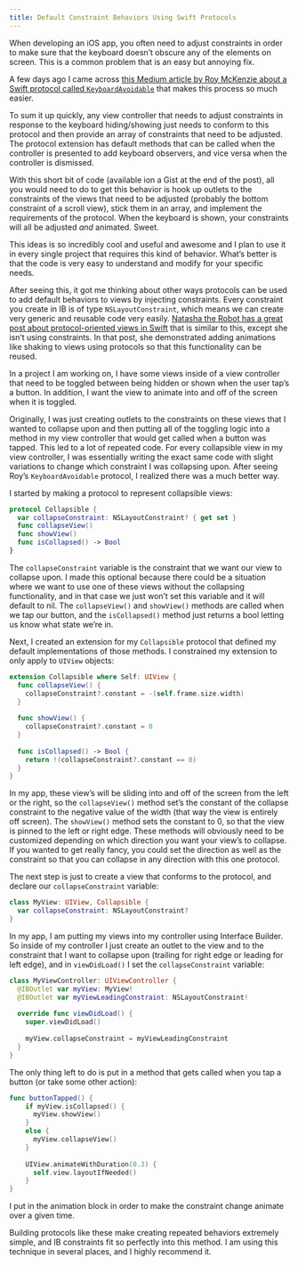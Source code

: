 ```yaml
---
title: Default Constraint Behaviors Using Swift Protocols
---
```


When developing an iOS app, you often need to adjust constraints in order to make sure that the keyboard doesn’t obscure any of the elements on screen. This is a common problem that is an easy but annoying fix.

A few days ago I came across [this Medium article by Roy McKenzie about a Swift protocol called `KeyboardAvoidable`](https://blog.propellerlabs.co/making-life-easier-with-a-keyboardavoidable-protocol-62c6689f603d#.xpxq1lk3w) that makes this process so much easier. 

To sum it up quickly, any view controller that needs to adjust constraints in response to the keyboard hiding/showing just needs to conform to this protocol and then provide an array of constraints that need to be adjusted. The protocol extension has default methods that can be called when the controller is presented to add keyboard observers, and vice versa when the controller is dismissed. 

With this short bit of code (available ion a Gist at the end of the post), all you would need to do to get this behavior is hook up outlets to the constraints of the views that need to be adjusted (probably the bottom constraint of a scroll view), stick them in an array, and implement the requirements of the protocol. When the keyboard is shown, your constraints will all be adjusted *and* animated. Sweet. 

This ideas is so incredibly cool and useful and awesome and I plan to use it in every single project that requires this kind of behavior. What’s better is that the code is very easy to understand and modify for your specific needs. 

After seeing this, it got me thinking about other ways protocols can be used to add default behaviors to views by injecting constraints. Every constraint you create in IB is of type `NSLayoutConstraint`, which means we can create very generic and reusable code very easily. [Natasha the Robot has a great post about protocol-oriented views in Swift](https://www.natashatherobot.com/protocol-oriented-views-in-swift/) that is similar to this, except she isn’t using constraints. In that post, she demonstrated adding animations like shaking to views using protocols so that this functionality can be reused. 

In a project I am working on, I have some views inside of a view controller that need to be toggled between being hidden or shown when the user tap’s a button. In addition, I want the view to animate into and off of the screen when it is toggled. 

Originally, I was just creating outlets to the constraints on these views that I wanted to collapse upon and then putting all of the toggling logic into a method in my view controller that would get called when a button was tapped. This led to a lot of repeated code. For every collapsible view in my view controller, I was essentially writing the exact same code with slight variations to change which constraint I was collapsing upon. After seeing Roy’s `KeyboardAvoidable` protocol, I realized there was a much better way.

I started by making a protocol to represent collapsible views:

```swift 
protocol Collapsible {
  var collapseConstraint: NSLayoutConstraint? { get set }
  func collapseView()
  func showView()
  func isCollapsed() -> Bool
}
```

The `collapseConstraint` variable is the constraint that we want our view to collapse upon. I made this optional because there could be a situation where we want to use one of these views without the collapsing functionality, and in that case we just won’t set this variable and it will default to nil. The `collapseView()` and `showView()` methods are called when we tap our button, and the `isCollapsed()` method just returns a bool letting us know what state we’re in. 

Next, I created an extension for my `Collapsible` protocol that defined my default implementations of those methods. I constrained my extension to only apply to `UIView` objects:

```swift 
extension Collapsible where Self: UIView {
  func collapseView() {
    collapseConstraint?.constant = -(self.frame.size.width)
  }
  
  func showView() {
    collapseConstraint?.constant = 0
  }
  
  func isCollapsed() -> Bool {
    return !(collapseConstraint?.constant == 0)
  }
}
```

In my app, these view’s will be sliding into and off of the screen from the left or the right, so the `collapseView()` method set’s the constant of the collapse constraint to the negative value of the width (that way the view is entirely off screen). The `showView()` method sets the constant to 0, so that the view is pinned to the left or right edge. These methods will obviously need to be customized depending on which direction you want your view’s to collapse. If you wanted to get really fancy, you could set the direction as well as the constraint so that you can collapse in any direction with this one protocol. 

The next step is just to create a view that conforms to the protocol, and declare our `collapseConstraint` variable:

```swift
class MyView: UIView, Collapsible {  
  var collapseConstraint: NSLayoutConstraint?
}
```

In my app, I am putting my views into my controller using Interface Builder. So inside of my controller I just create an outlet to the view and to the constraint that I want to collapse upon (trailing for right edge or leading for left edge), and in `viewDidLoad()` I set the `collapseConstraint` variable:

```swift
class MyViewController: UIViewController {
  @IBOutlet var myView: MyView!
  @IBOutlet var myViewLeadingConstraint: NSLayoutConstraint!
  
  override func viewDidLoad() {
    super.viewDidLoad()
    
    myView.collapseConstraint = myViewLeadingConstraint
  }
}
```

The only thing left to do is put in a method that gets called when you tap a button (or take some other action):

```swift
func buttonTapped() {
	if myView.isCollapsed() {
	  myView.showView()
	}
	else {
	  myView.collapseView()
	}
	
	UIView.animateWithDuration(0.3) {
	  self.view.layoutIfNeeded()
	}
}
```

I put in the animation block in order to make the constraint change animate over a given time. 

Building protocols like these make creating repeated behaviors extremely simple, and IB constraints fit so perfectly into this method. I am using this technique in several places, and I highly recommend it. 